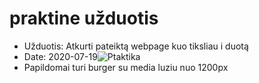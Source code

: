 # praktine užduotis
- Užduotis: Atkurti pateiktą webpage kuo tiksliau i duotą
- Date: 2020-07-19![Ptaktika](https://user-images.githubusercontent.com/106965436/179694841-5f4544ad-489a-4188-b562-b4a642305f0d.png)
- Papildomai turi burger su media luziu nuo 1200px
